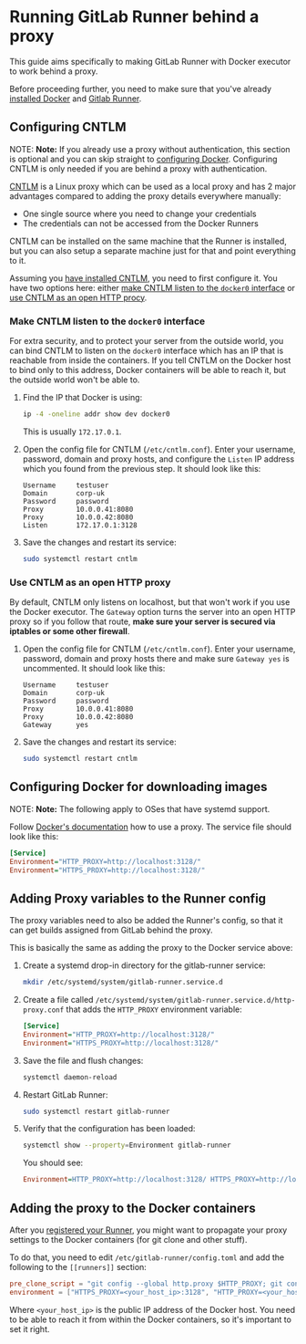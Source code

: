 # Running GitLab Runner behind a proxy

This guide aims specifically to making GitLab Runner with Docker executor to
work behind a proxy.

Before proceeding further, you need to make sure that you've already
[installed Docker][docker] and [Gitlab Runner][install].

## Configuring CNTLM

NOTE: **Note:**
If you already use a proxy without authentication, this section is optional and
you can skip straight to [configuring Docker](#configuring-docker-for-downloading-images).
Configuring CNTLM is only needed if you are behind a proxy with authentication.

[CNTLM] is a Linux proxy which can be used as a local proxy and has 2 major
advantages compared to adding the proxy details everywhere manually:

- One single source where you need to change your credentials
- The credentials can not be accessed from the Docker Runners

CNTLM can be installed on the same machine that the Runner is installed, but you
can also setup a separate machine just for that and point everything to it.

Assuming you [have installed CNTLM][howtoforge], you need to first configure it.
You have two options here: either
[make CNTLM listen to the `docker0` interface](#make-cntlm-listen-to-the-docker0-interface)
or [use CNTLM as an open HTTP procy](#use-cntlm-as-an-open-http-proxy).

### Make CNTLM listen to the `docker0` interface

For extra security, and to protect your server from the outside world, you can
bind CNTLM to listen on the `docker0` interface which has an IP that is reachable
from inside the containers. If you tell CNTLM on the Docker host to bind only
to this address, Docker containers will be able to reach it, but the outside
world won't be able to.

1. Find the IP that Docker is using:

    ```sh
    ip -4 -oneline addr show dev docker0
    ```

    This is usually `172.17.0.1`.

1. Open the config file for CNTLM (`/etc/cntlm.conf`). Enter your username,
   password, domain and proxy hosts, and configure the `Listen` IP address
   which you found from the previous step. It should look like this:

    ```
    Username     testuser
    Domain       corp-uk
    Password     password
    Proxy        10.0.0.41:8080
    Proxy        10.0.0.42:8080
    Listen       172.17.0.1:3128
    ```

1. Save the changes and restart its service:

    ```sh
    sudo systemctl restart cntlm
    ```

### Use CNTLM as an open HTTP proxy

By default, CNTLM only listens on localhost, but that won't work if you use
the Docker executor. The `Gateway` option turns the server into an open HTTP
proxy so if you follow that route, **make sure your server is secured via
iptables or some other firewall**.

1. Open the config file for CNTLM (`/etc/cntlm.conf`). Enter your username,
   password, domain and proxy hosts there and make sure `Gateway yes` is
   uncommented. It should look like this:

    ```
    Username     testuser
    Domain       corp-uk
    Password     password
    Proxy        10.0.0.41:8080
    Proxy        10.0.0.42:8080
    Gateway      yes
    ```


1. Save the changes and restart its service:

    ```sh
    sudo systemctl restart cntlm
    ```

## Configuring Docker for downloading images

NOTE: **Note:**
The following apply to OSes that have systemd support.

Follow [Docker's documentation][docker-proxy] how to use a proxy.
The service file should look like this:

```ini
[Service]
Environment="HTTP_PROXY=http://localhost:3128/"
Environment="HTTPS_PROXY=http://localhost:3128/"
```

## Adding Proxy variables to the Runner config

The proxy variables need to also be added the Runner's config, so that it can
get builds assigned from GitLab behind the proxy.

This is basically the same as adding the proxy to the Docker service above:

1. Create a systemd drop-in directory for the gitlab-runner service:

    ```sh
    mkdir /etc/systemd/system/gitlab-runner.service.d
    ```

1. Create a file called `/etc/systemd/system/gitlab-runner.service.d/http-proxy.conf`
   that adds the `HTTP_PROXY` environment variable:

    ```ini
    [Service]
    Environment="HTTP_PROXY=http://localhost:3128/"
    Environment="HTTPS_PROXY=http://localhost:3128/"
    ```

1. Save the file and flush changes:

    ```sh
    systemctl daemon-reload
    ```

1. Restart GitLab Runner:

    ```sh
    sudo systemctl restart gitlab-runner
    ```

1. Verify that the configuration has been loaded:

    ```sh
    systemctl show --property=Environment gitlab-runner
    ```

      You should see:

      ```ini
      Environment=HTTP_PROXY=http://localhost:3128/ HTTPS_PROXY=http://localhost:3128/
      ```

## Adding the proxy to the Docker containers

After you [registered your Runner](../register/index.md), you might want to
propagate your proxy settings to the Docker containers (for git clone and other
stuff).

To do that, you need to edit `/etc/gitlab-runner/config.toml` and add the
following to the `[[runners]]` section:

```toml
pre_clone_script = "git config --global http.proxy $HTTP_PROXY; git config --global https.proxy $HTTPS_PROXY"
environment = ["HTTPS_PROXY=<your_host_ip>:3128", "HTTP_PROXY=<your_host_ip>:3128"]
```

Where `<your_host_ip>` is the public IP address of the Docker host. You need to
be able to reach it from within the Docker containers, so it's important to set
it right.

[docker]: https://docs.docker.com/engine/installation/
[install]: ../install/index.md
[cntlm]: https://github.com/Evengard/cntlm
[howtoforge]: https://www.howtoforge.com/linux-ntlm-authentication-proxy-isa-server-with-cntlm
[docker-proxy]: https://docs.docker.com/engine/admin/systemd/#httphttps-proxy
